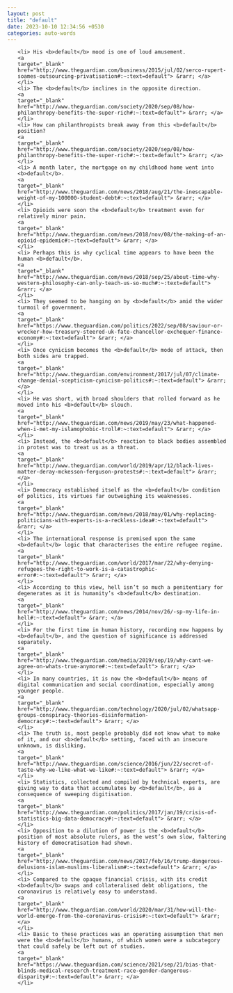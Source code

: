 ```yaml
---
layout: post
title: "default"
date: 2023-10-10 12:34:56 +0530
categories: auto-words
---
```

<ol>

    <li> His <b>default</b> mood is one of loud amusement.
    <a 
    target="_blank" 
    href="http://www.theguardian.com/business/2015/jul/02/serco-rupert-soames-outsourcing-privatisation#:~:text=default"> &rarr; </a>
    </li>
    <li> The <b>default</b> inclines in the opposite direction.
    <a 
    target="_blank" 
    href="http://www.theguardian.com/society/2020/sep/08/how-philanthropy-benefits-the-super-rich#:~:text=default"> &rarr; </a>
    </li>
    <li> How can philanthropists break away from this <b>default</b> position?
    <a 
    target="_blank" 
    href="http://www.theguardian.com/society/2020/sep/08/how-philanthropy-benefits-the-super-rich#:~:text=default"> &rarr; </a>
    </li>
    <li> A month later, the mortgage on my childhood home went into <b>default</b>.
    <a 
    target="_blank" 
    href="http://www.theguardian.com/news/2018/aug/21/the-inescapable-weight-of-my-100000-student-debt#:~:text=default"> &rarr; </a>
    </li>
    <li> Opioids were soon the <b>default</b> treatment even for relatively minor pain.
    <a 
    target="_blank" 
    href="http://www.theguardian.com/news/2018/nov/08/the-making-of-an-opioid-epidemic#:~:text=default"> &rarr; </a>
    </li>
    <li> Perhaps this is why cyclical time appears to have been the human <b>default</b>.
    <a 
    target="_blank" 
    href="http://www.theguardian.com/news/2018/sep/25/about-time-why-western-philosophy-can-only-teach-us-so-much#:~:text=default"> &rarr; </a>
    </li>
    <li> They seemed to be hanging on by <b>default</b> amid the wider turmoil of government.
    <a 
    target="_blank" 
    href="https://www.theguardian.com/politics/2022/sep/08/saviour-or-wrecker-how-treasury-steered-uk-fate-chancellor-exchequer-finance-economy#:~:text=default"> &rarr; </a>
    </li>
    <li> Once cynicism becomes the <b>default</b> mode of attack, then both sides are trapped.
    <a 
    target="_blank" 
    href="http://www.theguardian.com/environment/2017/jul/07/climate-change-denial-scepticism-cynicism-politics#:~:text=default"> &rarr; </a>
    </li>
    <li> He was short, with broad shoulders that rolled forward as he moved into his <b>default</b> slouch.
    <a 
    target="_blank" 
    href="http://www.theguardian.com/news/2019/may/23/what-happened-when-i-met-my-islamophobic-troll#:~:text=default"> &rarr; </a>
    </li>
    <li> Instead, the <b>default</b> reaction to black bodies assembled in protest was to treat us as a threat.
    <a 
    target="_blank" 
    href="http://www.theguardian.com/world/2019/apr/12/black-lives-matter-deray-mckesson-ferguson-protests#:~:text=default"> &rarr; </a>
    </li>
    <li> Democracy established itself as the <b>default</b> condition of politics, its virtues far outweighing its weaknesses.
    <a 
    target="_blank" 
    href="http://www.theguardian.com/news/2018/may/01/why-replacing-politicians-with-experts-is-a-reckless-idea#:~:text=default"> &rarr; </a>
    </li>
    <li> The international response is premised upon the same <b>default</b> logic that characterises the entire refugee regime.
    <a 
    target="_blank" 
    href="http://www.theguardian.com/world/2017/mar/22/why-denying-refugees-the-right-to-work-is-a-catastrophic-error#:~:text=default"> &rarr; </a>
    </li>
    <li> According to this view, hell isn’t so much a penitentiary for degenerates as it is humanity’s <b>default</b> destination.
    <a 
    target="_blank" 
    href="http://www.theguardian.com/news/2014/nov/26/-sp-my-life-in-hell#:~:text=default"> &rarr; </a>
    </li>
    <li> For the first time in human history, recording now happens by <b>default</b>, and the question of significance is addressed separately.
    <a 
    target="_blank" 
    href="http://www.theguardian.com/media/2019/sep/19/why-cant-we-agree-on-whats-true-anymore#:~:text=default"> &rarr; </a>
    </li>
    <li> In many countries, it is now the <b>default</b> means of digital communication and social coordination, especially among younger people.
    <a 
    target="_blank" 
    href="http://www.theguardian.com/technology/2020/jul/02/whatsapp-groups-conspiracy-theories-disinformation-democracy#:~:text=default"> &rarr; </a>
    </li>
    <li> The truth is, most people probably did not know what to make of it, and our <b>default</b> setting, faced with an insecure unknown, is disliking.
    <a 
    target="_blank" 
    href="http://www.theguardian.com/science/2016/jun/22/secret-of-taste-why-we-like-what-we-like#:~:text=default"> &rarr; </a>
    </li>
    <li> Statistics, collected and compiled by technical experts, are giving way to data that accumulates by <b>default</b>, as a consequence of sweeping digitisation.
    <a 
    target="_blank" 
    href="http://www.theguardian.com/politics/2017/jan/19/crisis-of-statistics-big-data-democracy#:~:text=default"> &rarr; </a>
    </li>
    <li> Opposition to a dilution of power is the <b>default</b> position of most absolute rulers, as the west’s own slow, faltering history of democratisation had shown.
    <a 
    target="_blank" 
    href="http://www.theguardian.com/news/2017/feb/16/trump-dangerous-delusions-islam-muslims-liberalism#:~:text=default"> &rarr; </a>
    </li>
    <li> Compared to the opaque financial crisis, with its credit <b>default</b> swaps and collateralised debt obligations, the coronavirus is relatively easy to understand.
    <a 
    target="_blank" 
    href="http://www.theguardian.com/world/2020/mar/31/how-will-the-world-emerge-from-the-coronavirus-crisis#:~:text=default"> &rarr; </a>
    </li>
    <li> Basic to these practices was an operating assumption that men were the <b>default</b> humans, of which women were a subcategory that could safely be left out of studies.
    <a 
    target="_blank" 
    href="https://www.theguardian.com/science/2021/sep/21/bias-that-blinds-medical-research-treatment-race-gender-dangerous-disparity#:~:text=default"> &rarr; </a>
    </li>